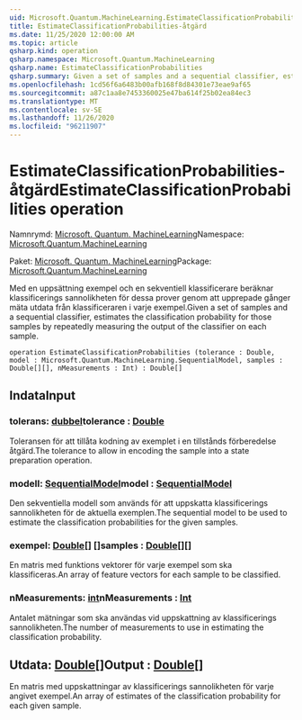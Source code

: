 ```yaml
---
uid: Microsoft.Quantum.MachineLearning.EstimateClassificationProbabilities
title: EstimateClassificationProbabilities-åtgärd
ms.date: 11/25/2020 12:00:00 AM
ms.topic: article
qsharp.kind: operation
qsharp.namespace: Microsoft.Quantum.MachineLearning
qsharp.name: EstimateClassificationProbabilities
qsharp.summary: Given a set of samples and a sequential classifier, estimates the classification probability for those samples by repeatedly measuring the output of the classifier on each sample.
ms.openlocfilehash: 1cd56f6a6483b00afb168f8d84301e73eae9af65
ms.sourcegitcommit: a87c1aa8e7453360025e47ba614f25b02ea84ec3
ms.translationtype: MT
ms.contentlocale: sv-SE
ms.lasthandoff: 11/26/2020
ms.locfileid: "96211907"
---
```

# <a name="estimateclassificationprobabilities-operation"></a><span data-ttu-id="b4bfe-102">EstimateClassificationProbabilities-åtgärd</span><span class="sxs-lookup"><span data-stu-id="b4bfe-102">EstimateClassificationProbabilities operation</span></span>

<span data-ttu-id="b4bfe-103">Namnrymd: [Microsoft. Quantum. MachineLearning](xref:Microsoft.Quantum.MachineLearning)</span><span class="sxs-lookup"><span data-stu-id="b4bfe-103">Namespace: [Microsoft.Quantum.MachineLearning](xref:Microsoft.Quantum.MachineLearning)</span></span>

<span data-ttu-id="b4bfe-104">Paket: [Microsoft. Quantum. MachineLearning](https://nuget.org/packages/Microsoft.Quantum.MachineLearning)</span><span class="sxs-lookup"><span data-stu-id="b4bfe-104">Package: [Microsoft.Quantum.MachineLearning](https://nuget.org/packages/Microsoft.Quantum.MachineLearning)</span></span>


<span data-ttu-id="b4bfe-105">Med en uppsättning exempel och en sekventiell klassificerare beräknar klassificerings sannolikheten för dessa prover genom att upprepade gånger mäta utdata från klassificeraren i varje exempel.</span><span class="sxs-lookup"><span data-stu-id="b4bfe-105">Given a set of samples and a sequential classifier, estimates the classification probability for those samples by repeatedly measuring the output of the classifier on each sample.</span></span>

```qsharp
operation EstimateClassificationProbabilities (tolerance : Double, model : Microsoft.Quantum.MachineLearning.SequentialModel, samples : Double[][], nMeasurements : Int) : Double[]
```


## <a name="input"></a><span data-ttu-id="b4bfe-106">Indata</span><span class="sxs-lookup"><span data-stu-id="b4bfe-106">Input</span></span>

### <a name="tolerance--double"></a><span data-ttu-id="b4bfe-107">tolerans: [dubbel](xref:microsoft.quantum.lang-ref.double)</span><span class="sxs-lookup"><span data-stu-id="b4bfe-107">tolerance : [Double](xref:microsoft.quantum.lang-ref.double)</span></span>

<span data-ttu-id="b4bfe-108">Toleransen för att tillåta kodning av exemplet i en tillstånds förberedelse åtgärd.</span><span class="sxs-lookup"><span data-stu-id="b4bfe-108">The tolerance to allow in encoding the sample into a state preparation operation.</span></span>


### <a name="model--sequentialmodel"></a><span data-ttu-id="b4bfe-109">modell: [SequentialModel](xref:Microsoft.Quantum.MachineLearning.SequentialModel)</span><span class="sxs-lookup"><span data-stu-id="b4bfe-109">model : [SequentialModel](xref:Microsoft.Quantum.MachineLearning.SequentialModel)</span></span>

<span data-ttu-id="b4bfe-110">Den sekventiella modell som används för att uppskatta klassificerings sannolikheten för de aktuella exemplen.</span><span class="sxs-lookup"><span data-stu-id="b4bfe-110">The sequential model to be used to estimate the classification probabilities for the given samples.</span></span>


### <a name="samples--double"></a><span data-ttu-id="b4bfe-111">exempel: [Double](xref:microsoft.quantum.lang-ref.double)[] []</span><span class="sxs-lookup"><span data-stu-id="b4bfe-111">samples : [Double](xref:microsoft.quantum.lang-ref.double)[][]</span></span>

<span data-ttu-id="b4bfe-112">En matris med funktions vektorer för varje exempel som ska klassificeras.</span><span class="sxs-lookup"><span data-stu-id="b4bfe-112">An array of feature vectors for each sample to be classified.</span></span>


### <a name="nmeasurements--int"></a><span data-ttu-id="b4bfe-113">nMeasurements: [int](xref:microsoft.quantum.lang-ref.int)</span><span class="sxs-lookup"><span data-stu-id="b4bfe-113">nMeasurements : [Int](xref:microsoft.quantum.lang-ref.int)</span></span>

<span data-ttu-id="b4bfe-114">Antalet mätningar som ska användas vid uppskattning av klassificerings sannolikheten.</span><span class="sxs-lookup"><span data-stu-id="b4bfe-114">The number of measurements to use in estimating the classification probability.</span></span>



## <a name="output--double"></a><span data-ttu-id="b4bfe-115">Utdata: [Double](xref:microsoft.quantum.lang-ref.double)[]</span><span class="sxs-lookup"><span data-stu-id="b4bfe-115">Output : [Double](xref:microsoft.quantum.lang-ref.double)[]</span></span>

<span data-ttu-id="b4bfe-116">En matris med uppskattningar av klassificerings sannolikheten för varje angivet exempel.</span><span class="sxs-lookup"><span data-stu-id="b4bfe-116">An array of estimates of the classification probability for each given sample.</span></span>